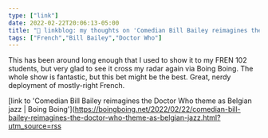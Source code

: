 ```yaml
---
type: ["link"]
date: 2022-02-22T20:06:13-05:00
title: "🔗 linkblog: my thoughts on 'Comedian Bill Bailey reimagines the Doctor Who theme as Belgian jazz | Boing Boing'"
tags: ["French","Bill Bailey","Doctor Who"]
---
```

This has been around long enough that I used to show it to my FREN 102 students, but very glad to see it cross my radar again via Boing Boing. The whole show is fantastic, but this bet might be the best. Great, nerdy deployment of mostly-right French.
 
[link to 'Comedian Bill Bailey reimagines the Doctor Who theme as Belgian jazz | Boing Boing'](https://boingboing.net/2022/02/22/comedian-bill-bailey-reimagines-the-doctor-who-theme-as-belgian-jazz.html?utm_source=rss

